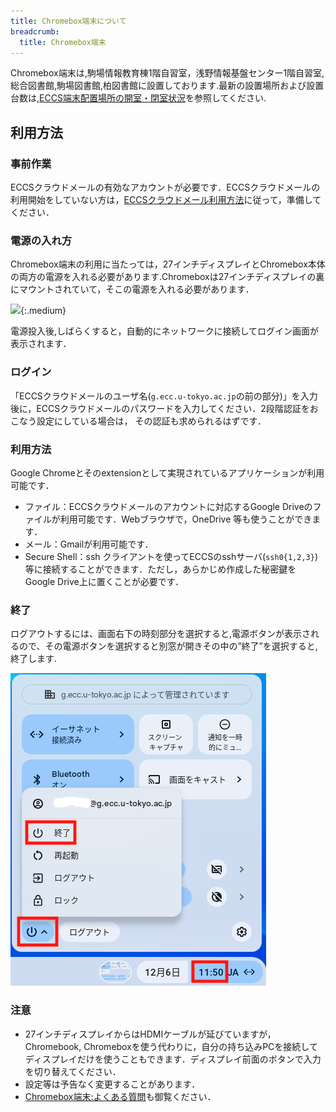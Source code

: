```yaml
---
title: Chromebox端末について
breadcrumb:
  title: Chromebox端末
---
```


Chromebox端末は,駒場情報教育棟1階自習室，浅野情報基盤センター1階自習室,総合図書館,駒場図書館,柏図書館に設置しております.最新の設置場所および設置台数は,[ECCS端末配置場所の開室・閉室状況](https://www.ecc.u-tokyo.ac.jp/announcement/2020/10/02_3224.html)を参照してください.

## 利用方法

### 事前作業
ECCSクラウドメールの有効なアカウントが必要です．ECCSクラウドメールの利用開始をしていない方は，[ECCSクラウドメール利用方法](https://www.ecc.u-tokyo.ac.jp/announcement/2016/04/01_2159.html)に従って，準備してください．

### 電源の入れ方
Chromebox端末の利用に当たっては，27インチディスプレイとChromebox本体の両方の電源を入れる必要があります.Chromeboxは27インチディスプレイの裏にマウントされていて，そこの電源を入れる必要があります．

![](power-switch.png){:.medium}

電源投入後,しばらくすると，自動的にネットワークに接続してログイン画面が表示されます．

### ログイン
「ECCSクラウドメールのユーザ名(`g.ecc.u-tokyo.ac.jp`の前の部分)」を入力後に，ECCSクラウドメールのパスワードを入力してください．2段階認証をおこなう設定にしている場合は， その認証も求められるはずです．

### 利用方法
Google Chromeとそのextensionとして実現されているアプリケーションが利用可能です．

* ファイル：ECCSクラウドメールのアカウントに対応するGoogle Driveのファイルが利用可能です．Webブラウザで，OneDrive 等も使うことができます．
* メール：Gmailが利用可能です．
* Secure Shell：ssh クライアントを使ってECCSのsshサーバ(`ssh0{1,2,3}`)等に接続することができます．ただし，あらかじめ作成した秘密鍵を Google Drive上に置くことが必要です．

### 終了
ログアウトするには、画面右下の時刻部分を選択すると,電源ボタンが表示されるので、その電源ボタンを選択すると別窓が開きその中の”終了”を選択すると,終了します.

![](shutdown.png)

### 注意

* 27インチディスプレイからはHDMIケーブルが延びていますが，Chromebook, Chromeboxを使う代わりに，自分の持ち込みPCを接続してディスプレイだけを使うこともできます．ディスプレイ前面のボタンで入力を切り替えてください．　
* 設定等は予告なく変更することがあります．
* [Chromebox端末:よくある質問](https://www.ecc.u-tokyo.ac.jp/chromeos/faq.html)も御覧ください．